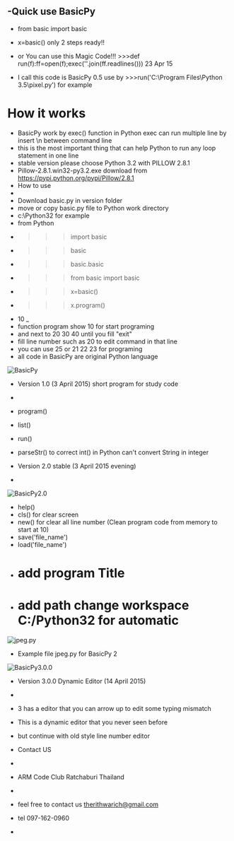 -Quick use BasicPy
-
- from basic import basic
- x=basic()                 only 2 steps ready!!

- or You can use this Magic Code!!! >>>def run(f):ff=open(f);exec(''.join(ff.readlines()))  23 Apr 15
- I call this code is BasicPy 0.5 use by >>>run('C:\Program Files\Python 3.5\pixel.py') for example

# How it works

- BasicPy work by exec() function in Python exec can run multiple line by insert \n between command line
- this is the most important thing that can help Python to run any loop statement in one line
- stable version please choose Python 3.2 with PILLOW 2.8.1 
- Pillow-2.8.1.win32-py3.2.exe download from https://pypi.python.org/pypi/Pillow/2.8.1
- How to use
- 
- Download basic.py in version folder
- move or copy basic.py file to Python work directory
- c:\Python32 for example
- from Python 
- >>> import basic
- >>> basic
- >>> basic.basic
- >>> from basic import basic
- >>> x=basic()
- >>> x.program()
- 10 _
- function program show 10 for start programing
- and next to 20 30 40 until you fill "exit"
- fill line number such as 20 to edit command in that line
- you can use 25 or 21 22 23 for programing
- all code in BasicPy are original Python language

![BasicPy](https://lh3.googleusercontent.com/-YKIE1DQSt0A/VR4YGNWnN_I/AAAAAAAAAFc/zcMFV_BDobc/w346-h612/basicA.jpg "BasicPy version 1.0")

- Version 1.0 (3 April 2015) short program for study code
-
- program() 
- list() 
- run() 
- parseStr() to correct int() in Python can't convert String in integer

- Version 2.0 stable (3 April 2015 evening)
- 
![BasicPy2.0](https://lh3.googleusercontent.com/-x94TDBHXMGE/VR6EWhNlygI/AAAAAAAAAGY/7WVNWVXIzhs/w680-h403-no/basicpy2.jpg "BasicPy version 2.0")
- help()
- cls()   for clear screen
- new()   for clear all line number (Clean program code from memory to start at 10)
- save('file_name')
- load('file_name')
- # add program Title 
- # add path change workspace C:/Python32 for automatic
![jpeg.py](https://lh4.googleusercontent.com/-LcdLUpt995Y/VTEJ_kqKFjI/AAAAAAAAAIY/FSGLF7gNxtk/w628-h460-no/python32.jpg "Example file for BasicPy 2")
- Example file jpeg.py for BasicPy 2

![BasicPy3.0.0](https://lh3.googleusercontent.com/-fx6UhRoDLH8/VSzcfQIaWlI/AAAAAAAAAHc/WeI9fZjOd6M/w346-h273/BasicPy3.jpg "BasicPy version 3.0.0")
- Version 3.0.0 Dynamic Editor (14 April 2015)
-
- 3 has a editor that you can arrow up to edit some typing mismatch
- This is a dynamic editor that you never seen before
- but continue with old style line number editor


- Contact US
- 
- ARM Code Club Ratchaburi Thailand
-
- feel free to contact us therithwarich@gmail.com
- tel 097-162-0960
- 
